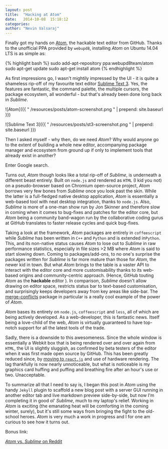 ```yaml
---
layout: post
title:  "Hacking at Atom"
date:   2014-10-08  15:18:12
categories:
author: "Nevin Valsaraj"
---
```


Finally got my hands on [Atom](https://atom.io/), the hackable text editor from GitHub. Thanks to the unofficial PPA provided by `webupd8`, installing _Atom_ on Ubuntu 14.04 LTS is as simple as:

{% highlight bash %}
sudo add-apt-repository ppa:webupd8team/atom
sudo apt-get update
sudo apt-get install atom
{% endhighlight %}

As first impressions go, I wasn't mightily impressed by the UI - it is quite a shameless rip-off of my favourite text editor [Sublime Text 3](http://www.sublimetext.com/). Yes, the features are fantastic, the command palette, the multiple cursors, the package ecosystem, all wonderful - but that's already been done long back in _Sublime_.

![Atom]({{ " /resources/posts/atom-screenshot.png " | prepend: site.baseurl }})

![Sublime Text 3]({{ " /resources/posts/st3-screenshot.png " | prepend: site.baseurl }})

Then I asked myself - why then, do we need _Atom_? Why would anyone go to the extent of building a whole new editor, accompanying package manager and ecosystem from ground up if only to implement tools that already exist in another?

Enter Google search.

Turns out, _Atom_ though looks like a total rip-off of _Sublime_, is underneath a different beast entirely. Built on `node.js` and rendered as `HTML` (I kid you not) on a pseudo-browser based on Chromium open-source project, _Atom_ borrows very few bones from _Sublime_ once you look past the  skin. While the latter is a full-fledged native desktop application, _Atom_ is essentially a web-based tool with neat desktop integration, thanks to `node.js`. Also, _Sublime_ is more of a one-man show run by Jon Skinner and therefore slow in coming when it comes to bug-fixes and patches for the editor core, but _Atom_ being a community band-wagon run by the collaborative coding gurus at GitHub translates to faster release cycles and quick bug-fixes.

Taking a look at the framework, _Atom_ packages are entirely in `coffeescript` while _Sublime_ has been written in `C++` and `Python` and is extended in`Python`. This, and its non-native status causes _Atom_ to lose out to _Sublime_ in raw performance statistics, especially in file sizes >2 MB where _Atom_ is said to start slowing down. Coming to packages/add-ons, to no one's surprise the packages written for _Sublime_ is far more mature than those for _Atom_, the newer kid in town. But what _Atom_ brings to the table is a vaster API to interact with the editor core and more customisability thanks to its web-based origins and community-centric approach. (Hence, GitHub touting _Atom_ as the __hackable__ editor ). In comparison, _Sublime_ doesn't allow drawing on editor space, restricts status bar to text-based customisation, and surprisingly keeps developers away from key areas like side-bar. The [merge-conflicts](https://atom.io/packages/merge-conflicts) package in particular is a really cool example of the power of _Atom_.

_Atom_ bases its entirety on `node.js`, `coffeescript` and `less`, all of which are being actively developed. As a web-developer, this is fantastic news. Itself being a love-child of the web, _Atom_ is virtually guaranteed to have top-notch support for all the latest tools of the trade.

Sadly, there is a downside to this awesomeness. Since the whole window is essentially a Webkit box that is being rendered over and over again from `HTML`, the UI is slightly sluggish, as confirmed by beta testers of the editor when it was first made open source by GitHub. This has been greatly reduced since, by [moving to `react.js`](http://blog.atom.io/2014/07/02/moving-atom-to-react.html) and use of hardware rendering. The lag thankfully is now nearly unnoticeable, but what is noticeable is my graphics card huffing and puffing and breathing fire after an hour's use or two. Unacceptable.

To summarize all that I need to say is, I began this post in _Atom_ using the handy `Jekyll` plugin to scaffold a new blog post with a server GUI running in another editor tab and live markdown preview side-by-side, but now I'm completing it in good ol' _Sublime_, much to my laptop's relief. Working in _Atom_ is exciting (the emanating heat will be comforting in the coming winter, surely), but it's still some ways from bringing the fight to the old-school heroes. _Atom_ is very much a work in progress and I for one am curious to see how it turns out.

Bonus link:

[_Atom_ vs. _Sublime_ on Reddit](http://www.reddit.com/r/programming/comments/2dfogp/sublime_vs_atom_text_editor_battles)
